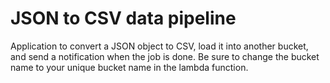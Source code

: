 # JSON to CSV data pipeline
Application to convert a JSON object to CSV, load it into another bucket, and send a notification when the job is done.
Be sure to change the bucket name to your unique bucket name in the lambda function.
